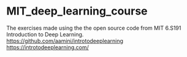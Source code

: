 # MIT_deep_learning_course

The exercises made using the the open source code from MIT 6.S191 Introduction to Deep Learning.
https://github.com/aamini/introtodeeplearning
https://introtodeeplearning.com/
